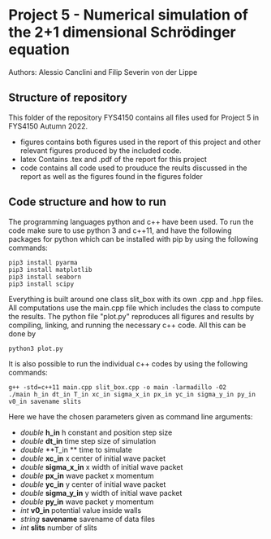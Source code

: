 # Project 5 - Numerical simulation of the 2+1 dimensional Schrödinger equation 
Authors:
Alessio Canclini and Filip Severin von der Lippe

## Structure of repository
This folder of the repository FYS4150 contains all files used for Project 5 in FYS4150 Autumn 2022.
- figures contains both figures used in the report of this project and other relevant figures produced by the included code.
- latex Contains .tex and .pdf of the report for this project
- code contains all code used to prouduce the reults discussed in the report as well as the figures found in the figures folder

## Code structure and how to run
The programming languages python and c++ have been used. To run the code make sure to use python 3 and c++11, and have the following packages for python which can be installed with pip by using the following commands:

```
pip3 install pyarma
pip3 install matplotlib
pip3 install seaborn
pip3 install scipy
```

Everything is built around one class slit_box with its own .cpp and .hpp files. 
All computations use the main.cpp file which includes the class to compute the results. 
The python file "plot.py" reproduces all figures and results by compiling, linking, and running the necessary c++ code. All this can be done by
```
python3 plot.py
```
It is also possible to run the individual c++ codes by using the following commands:
```
g++ -std=c++11 main.cpp slit_box.cpp -o main -larmadillo -O2
./main h_in dt_in T_in xc_in sigma_x_in px_in yc_in sigma_y_in py_in v0_in savename slits
```
Here we have the chosen parameters given as command line arguments:
- *double* **h_in**                  h constant and position step size      
- *double* **dt_in**                 time step size of simulation
- *double* **T_in **                 time to simulate
- *double* **xc_in**                 x center of initial wave packet
- *double* **sigma_x_in**            x width of initial wave packet
- *double* **px_in**                 wave packet x momentum
- *double* **yc_in**                 y center of initial wave packet
- *double* **sigma_y_in**            y width of initial wave packet
- *double* **py_in**                 wave packet y momentum
- *int* **v0_in**                 potential value inside walls
- *string* **savename**              savename of data files
- *int* **slits**                 number of slits 
